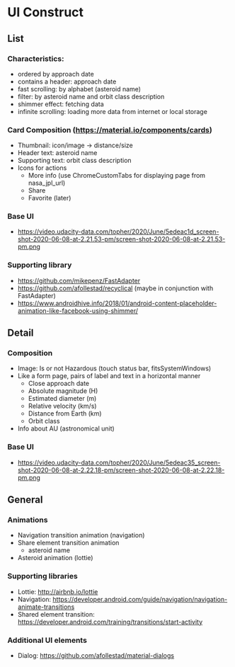 # UI Construct

## List

### Characteristics:

- ordered by approach date
- contains a header: approach date
- fast scrolling: by alphabet (asteroid name)
- filter: by asteroid name and orbit class description
- shimmer effect: fetching data
- infinite scrolling: loading more data from internet or local storage

### Card Composition (https://material.io/components/cards)

- Thumbnail: icon/image -> distance/size
- Header text: asteroid name
- Supporting text: orbit class description
- Icons for actions
	- More info (use ChromeCustomTabs for displaying page from nasa_jpl_url)
	- Share
	- Favorite (later)

### Base UI

- https://video.udacity-data.com/topher/2020/June/5edeac1d_screen-shot-2020-06-08-at-2.21.53-pm/screen-shot-2020-06-08-at-2.21.53-pm.png

### Supporting library

- https://github.com/mikepenz/FastAdapter
- https://github.com/afollestad/recyclical (maybe in conjunction with FastAdapter)
- https://www.androidhive.info/2018/01/android-content-placeholder-animation-like-facebook-using-shimmer/

## Detail

### Composition

- Image: Is or not Hazardous (touch status bar, fitsSystemWindows)
- Like a form page, pairs of label and text in a horizontal manner
	- Close approach date
	- Absolute magnitude (H)
	- Estimated diameter (m)
	- Relative velocity (km/s)
	- Distance from Earth (km)
	- Orbit class
- Info about AU (astronomical unit)

### Base UI
- https://video.udacity-data.com/topher/2020/June/5edeac35_screen-shot-2020-06-08-at-2.22.18-pm/screen-shot-2020-06-08-at-2.22.18-pm.png

## General

### Animations

- Navigation transition animation (navigation)
- Share element transition animation
	- asteroid name
- Asteroid animation (lottie)

### Supporting libraries

- Lottie: http://airbnb.io/lottie
- Navigation: https://developer.android.com/guide/navigation/navigation-animate-transitions
- Shared element transition: https://developer.android.com/training/transitions/start-activity

### Additional UI elements

- Dialog: https://github.com/afollestad/material-dialogs